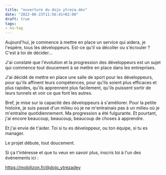 ```yaml
---
title: "ouverture du dojo ytreza.dev"
date: "2022-06-23T11:56:41+02:00"
draft: true
tags:
- no-tag
---
```


Aujourd'hui, je commence à mettre en place un service qui aidera, je l'espère, tous les développeurs. Est-ce qu'il va décoller ou s'écrouler ? C'est à toi de décider...
 
J'ai constaté que l'évolution et la progression des développeurs est un sujet qui commence tout doucement à se mettre en place dans les entreprises.
 

J'ai décidé de mettre en place une salle de sport pour les développeurs, pour qu'ils affinent leurs compétences, pour qu'ils soient plus efficaces et plus rapides, qu'ils apprennent plus facilement, qu'ils puissent sortir de leurs tunnels et voir ce que font les autres.
 

Bref, je mise sur la capacité des développeurs à s'améliorer. Pour la petite histoire, je suis passé d'un milieu où je ne m'entrainais pas à un milieu où je m'entraîne quotidiennement. Ma progression a été fulgurante. Et pourtant, j'ai encore beaucoup, beaucoup, beaucoup de choses à apprendre.

Et j'ai envie de t'aider. Toi si tu es développeur, ou ton équipe, si tu es manager.

Le projet débute, tout doucement.

Si ça t'intéresse et que tu veux en savoir plus, inscris toi à l'un des événements ici :

https://mobilizon.fr/@dojo_ytrezadev
